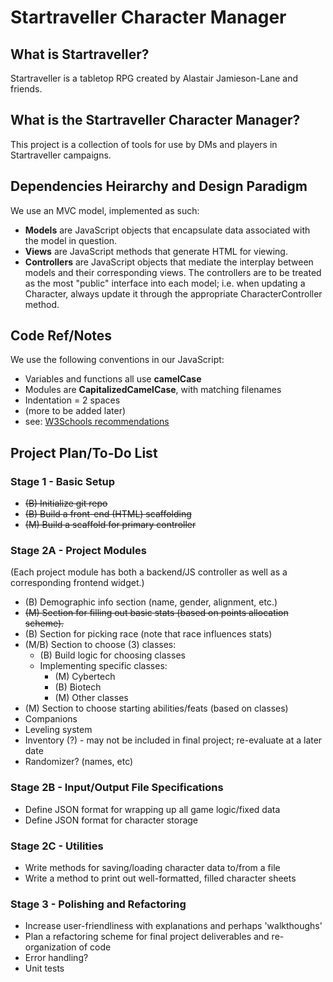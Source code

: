 # Startraveller Character Manager

## What is Startraveller?

Startraveller is a tabletop RPG created by Alastair Jamieson-Lane and friends.

## What is the Startraveller Character Manager?

This project is a collection of tools for use by DMs and players in Startraveller campaigns.

## Dependencies Heirarchy and Design Paradigm

We use an MVC model, implemented as such:

* **Models** are JavaScript objects that encapsulate data associated with the model in question.
* **Views** are JavaScript methods that generate HTML for viewing.
* **Controllers** are JavaScript objects that mediate the interplay between models and their corresponding views. The controllers are to be treated as the most "public" interface into each model; i.e. when updating a Character, always update it through the appropriate CharacterController method.

## Code Ref/Notes

We use the following conventions in our JavaScript:

* Variables and functions all use **camelCase**
* Modules are **CapitalizedCamelCase**, with matching filenames
* Indentation = 2 spaces
* (more to be added later)
* see: [W3Schools recommendations](http://www.w3schools.com/js/js_conventions.asp)

## Project Plan/To-Do List

### Stage 1 - Basic Setup

* ~~(B) Initialize git repo~~
* ~~(B) Build a front-end (HTML) scaffolding~~
* ~~(M) Build a scaffold for primary controller~~

### Stage 2A - Project Modules

(Each project module has both a backend/JS controller as well as a corresponding frontend widget.)

* (B) Demographic info section (name, gender, alignment, etc.)
* ~~(M) Section for filling out basic stats (based on points allocation scheme).~~
* (B) Section for picking race (note that race influences stats)
* (M/B) Section to choose (3) classes:
  - (B) Build logic for choosing classes
  - Implementing specific classes:
    + (M) Cybertech
    + (B) Biotech
    + (M) Other classes
* (M) Section to choose starting abilities/feats (based on classes)
* Companions
* Leveling system
* Inventory (?) - may not be included in final project; re-evaluate at a later date
* Randomizer? (names, etc)

### Stage 2B - Input/Output File Specifications

* Define JSON format for wrapping up all game logic/fixed data
* Define JSON format for character storage

### Stage 2C - Utilities

* Write methods for saving/loading character data to/from a file
* Write a method to print out well-formatted, filled character sheets

### Stage 3 - Polishing and Refactoring

* Increase user-friendliness with explanations and perhaps 'walkthoughs'
* Plan a refactoring scheme for final project deliverables and re-organization of code
* Error handling?
* Unit tests
